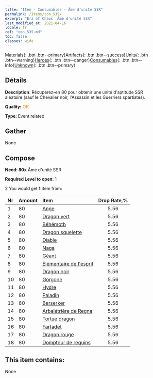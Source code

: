 ```yaml
---
title: "Item - Consumables - Âme d'unité SSR"
permalink: /Items/con_535/
excerpt: "Era of Chaos  Âme d'unité SSR"
last_modified_at: 2021-04-16
locale: fr
ref: "con_535.md"
toc: false
classes: wide
---
```

 [Materials](/fr/Items/){: .btn .btn--primary}[Artifacts](/fr/Items/Artifacts/){: .btn .btn--success}[Units](/fr/Items/Units/){: .btn .btn--warning}[Heroes](/fr/Items/Heroes/){: .btn .btn--danger}[Consumables](/fr/Items/Consumables/){: .btn .btn--info}[Unknown](/fr/Items/Unknown/){: .btn .btn--primary}

## Détails
 **Description:** Récupérez-en 80 pour obtenir une unité d'aptitude SSR aléatoire (sauf le Chevalier noir, l'Assassin et les Guerriers spartiates).

 **Quality:** <span style="color: #FF8C00">OK</span>

 **Type:** Event related

## Gather

  None

## Compose

 **Need: 80x** Âme d'unité SSR

 **Required Level to open:** 1

 2 You would get **1** item  from:

  | Nr | Amount |     Item    | Drop Rate,% |
  |:---|:-------|:------------|:---------:|
  | 1 | 80 | [Ange](/fr/Items/unt_196/) | 5.56 | 
  | 2 | 80 | [Dragon vert](/fr/Items/unt_205/) | 5.56 | 
  | 3 | 80 | [Béhémoth](/fr/Items/unt_223/) | 5.56 | 
  | 4 | 80 | [Dragon squelette](/fr/Items/unt_214/) | 5.56 | 
  | 5 | 80 | [Diable](/fr/Items/unt_232/) | 5.56 | 
  | 6 | 80 | [Naga](/fr/Items/unt_240/) | 5.56 | 
  | 7 | 80 | [Géant ](/fr/Items/unt_241/) | 5.56 | 
  | 8 | 80 | [Élémentaire de l'esprit](/fr/Items/unt_267/) | 5.56 | 
  | 9 | 80 | [Dragon noir](/fr/Items/unt_250/) | 5.56 | 
  | 10 | 80 | [Gorgone](/fr/Items/unt_257/) | 5.56 | 
  | 11 | 80 | [Hydre](/fr/Items/unt_259/) | 5.56 | 
  | 12 | 80 | [Paladin](/fr/Items/unt_197/) | 5.56 | 
  | 13 | 80 | [Berserker](/fr/Items/unt_224/) | 5.56 | 
  | 14 | 80 | [Arbalétrière de Regna](/fr/Items/unt_274/) | 5.56 | 
  | 15 | 80 | [Tortue dragon](/fr/Items/unt_278/) | 5.56 | 
  | 16 | 80 | [Farfadet](/fr/Items/unt_270/) | 5.56 | 
  | 17 | 80 | [Dragon rouge](/fr/Items/unt_251/) | 5.56 | 
  | 18 | 80 | [Dompteur de requins](/fr/Items/unt_281/) | 5.56 | 


## This item contains:

  None

